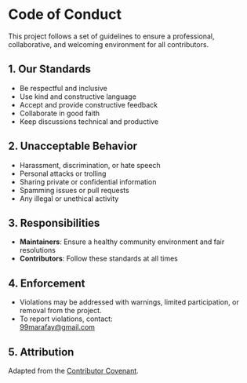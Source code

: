 # Code of Conduct

This project follows a set of guidelines to ensure a professional, 
collaborative, and welcoming environment for all contributors.

## 1. Our Standards

- Be respectful and inclusive  
- Use kind and constructive language  
- Accept and provide constructive feedback  
- Collaborate in good faith  
- Keep discussions technical and productive  


## 2. Unacceptable Behavior

- Harassment, discrimination, or hate speech  
- Personal attacks or trolling  
- Sharing private or confidential information  
- Spamming issues or pull requests  
- Any illegal or unethical activity  


## 3. Responsibilities

- **Maintainers**: Ensure a healthy community environment and fair resolutions  
- **Contributors**: Follow these standards at all times  


## 4. Enforcement

- Violations may be addressed with warnings, limited participation, 
  or removal from the project.  
- To report violations, contact:  
  [99marafay@gmail.com](mailto:99marafay@gmail.com)  


## 5. Attribution

Adapted from the [Contributor Covenant](https://www.contributor-covenant.org/).